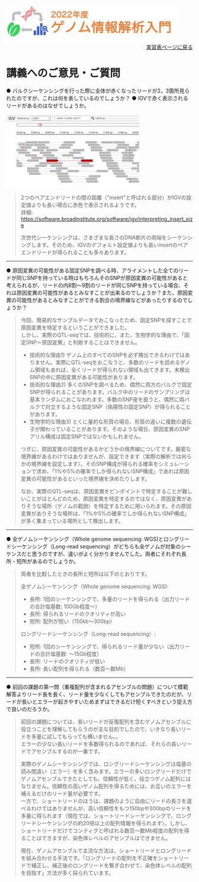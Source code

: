<img src="https://github.com/CropEvol/lecture/blob/master/textbook_2022/images/logo.png?raw=true" alt="2022年度ゲノム情報解析入門" height="100px" align="middle">

<div align="right"><a href="https://github.com/CropEvol/lecture#section2">実習表ページに戻る</a></div>

# 講義へのご意見・ご質問

● バルクシーケンシングを行った際に全体が赤くなったリードが2，3箇所見られたのですが、これは何を表しているのでしょうか？
● IGVで赤く表示されるリードがあるのはなぜでしょうか。

<img src="https://github.com/CropEvol/lecture/blob/master/textbook_2022/images/igv_redcolored_reads.png?raw=true" alt="IGV red-colored reads" height="200px" align="middle">

> 2つのペアエンドリードの間の距離（"insert"と呼ばれる部分）がIGVの設定値よりも長い場合に赤色で表示されるようです。  
> 詳細: https://software.broadinstitute.org/software/igv/interpreting_insert_size 
>  
> 次世代シーケンシングは、さまざまな長さのDNA断片の両端をシーケンシングします。そのため、IGVのデフォルト設定値よりも長いinsertのペアエンドリードが得られることも多々あります。

---

● 原因変異の可能性がある固定SNPを調べる時、アライメントした全てのリードが同じSNPを持っている時はもちろんそのSNPが原因変異の可能性があると考えられるが、リードの内8割～9割のリードが同じSNPを持っている場合、それは原因変異の可能性があるとみなすことが出来るのでしょうか？また、原因変異の可能性があるとみなすことができる割合の境界線などがあったりするのでしょうか？

> 今回、簡易的なサンプルデータでおこなったため、固定SNPを探すことで原因変異を特定するということができました。  
> しかし、実際のQTL-seqでは、技術的に、また、生物学的な理由で、「固定SNP＝原因変異」と判断することはできません。  
> - 技術的な理由1) ゲノム上のすべてのSNPを必ず検出できるわけではありません。実際にQTL-seqをおこなうと、多数のリードを読めるゲノム領域もあれば、全くリードが得られない領域も出てきます。未検出SNPの中に原因変異がある可能性があります。  
> - 技術的な理由2) 多くのSNPを調べるため、偶然に両方のバルクで固定SNPが得られることがあります。バルク中のリードのサンプリングは基本ランダムにおこなわれます。多数のSNP座を扱うと、偶然に両バルクで対立するような固定SNP（偽陽性の固定SNP）が得られることがあります。  
> - 生物学的な理由3) とくに量的な形質の場合、形質の違いに複数の遺伝子が関わっていることがあります。そのような場合、原因変異のSNPアリル構成は固定SNPではないかもしれません。  
> 
> つぎに、原因変異の可能性があるかどうかの境界線についてです。厳密な境界線があるわけではありませんが、設定できます（実際の解析では何らかの境界線を設定します）。そのSNP構成が得られる確率をシミュレーションで求め、「1%や5%の確率でしか得られないSNP構成」であれば原因変異の可能性があるといった境界線を決めたりします。
> 
> なお、実際のQTL-seqは、原因変異をピンポイントで特定することが難しいことがほとんどのため、原因変異を特定するのではなく、原因変異がありそうな場所（ゲノムの範囲）を特定するために用いられます。その原因変異がありそうな場所は、「1%や5%の確率でしか得られないSNP構成」が多く集まっている場所として検出します。


---

● 全ゲノムシーケンシング（Whole genome sequencing: WGS)とロングリードシーケンシング（Long-read sequencing）がどちらも全ゲノムが対象のシーケンスだと思うのですが、違いがよく分かりませんでした。両者にそれぞれ長所・短所があるのでしょうか。  

> 両者を比較したときの長所と短所は以下のとおりです。
> 
> 全ゲノムシーケンシング（Whole genome sequencing: WGS):
> - 長所: 1回のシーケンシングで、多量のリードを得られる（出力リードの合計塩基数: 100Gb程度〜）
> - 長所: 得られるリードのクオリティが高い
> - 短所: 配列が短い（150kb〜300bp）
> 
> ロングリードシーケンシング（Long-read sequencing）:
> - 短所: 1回のシーケンシングで、得られるリード量が少ない（出力リードの合計塩基数: 〜15Gb程度）
> - 長所: リードのクオリティが低い
> - 長所: 長い配列を得られる（数百〜数Mb）

---

● 前回の課題の第一問（重複配列が含まれるアセンブルの問題）について模範解答よりリード長を長く、リード量を少なくしてもアセンブルできたのだが、リードが長いとエラーが起きやすいためまずはできるだけ短くすべきという捉え方で良いのだろうか。

> 前回の課題については、長いリードが反復配列を含むゲノムアセンブルに役立つことを理解してもらうのが主な目的でしたので、いきなり長いリードを多量に試してもらっても構いません。。  
> エラーの少ない長いリードを多数得られるのであれば、それらの長いリードでアセンブルするのが一番です。  
> 
> 実際のゲノムシーケンシングでは、ロングリードシーケンシングは塩基の読み間違い（エラー）を多く含みます。エラーの多いロングリードだけでゲノムアセンブルできたとしても、信頼性が低く、役立つゲノム配列にはなりません。信頼性の高いゲノム配列を得るためには、お互いのエラーを補えるだけのリード量が必要です。  
> 一方で、ショートリードのほうは、課題のように自由にリードの長さを選べるわけではありませんが、高い信頼性をもつ150bpや300bpのリードを多量に得られます（現在では、ショートリードシーケンシングで、ロングリードシーケンシングの約20倍以上の配列情報を得られます）。しかし、ショートリードだけでコンティグと呼ばれる数百〜数Mb程度の配列を得ることはできますが、染色体レベルのアセンブルはできません。  
> 
> 現在、ゲノムアセンブルで主流な方法は、ショートリードとロングリードを組み合わせる手法です。「ロングリードの配列を不正確をショートリードで補正し、補正後のロングリードを繋ぎ合わせて、染色体レベルの配列を目指す」方法が多く採られています。
